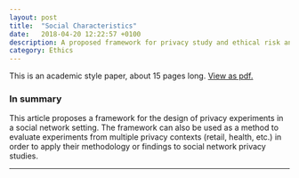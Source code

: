 ```yaml
---
layout: post
title:  "Social Characteristics"
date:   2018-04-20 12:22:57 +0100
description: A proposed framework for privacy study and ethical risk analysis
category: Ethics
---
```


This is an academic style paper, about 15 pages long. [View as pdf.]({{site.baseurl}}/assets/Ethics_Social_Article.pdf)

### In summary
This article proposes a framework for the design of privacy experiments in a social network setting. The framework can also be used as a method to evaluate experiments from multiple privacy contexts (retail, health, etc.) in order to apply their methodology or findings to social network privacy studies.  

----
